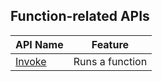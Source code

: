 ## Function-related APIs

| API Name | Feature |
|---------|---------|
| [Invoke](/document/api/583/17243) | Runs a function |

